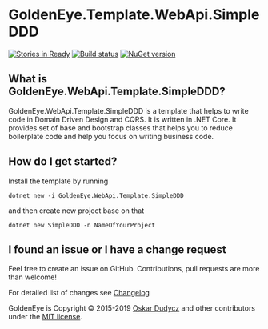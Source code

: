 ﻿# GoldenEye.Template.WebApi.SimpleDDD
[![Stories in Ready](https://badge.waffle.io/oskardudycz/GoldenEye.png?label=ready&title=Ready)](https://waffle.io/oskardudycz/GoldenEye)
[![Build status](https://ci.appveyor.com/api/projects/status/1mtm4h33cvur6kob?svg=true)](https://ci.appveyor.com/project/oskardudycz/goldeneye-core)
[![NuGet version](https://badge.fury.io/nu/GoldenEye.WebApi.Template.SimpleDDD.svg)](https://badge.fury.io/nu/GoldenEye.WebApi.Template.SimpleDDD)

What is GoldenEye.WebApi.Template.SimpleDDD?
--------------------------------
GoldenEye.WebApi.Template.SimpleDDD is a template that helps to write code in Domain Driven Design and CQRS. It is written in .NET Core. It provides set of base and bootstrap classes that helps you to reduce boilerplate code and help you focus on writing business code.

How do I get started?
--------------------------------

Install the template by running

`dotnet new -i GoldenEye.WebApi.Template.SimpleDDD`

and then create new project base on that

`dotnet new SimpleDDD -n NameOfYourProject`

I found an issue or I have a change request
--------------------------------
Feel free to create an issue on GitHub. Contributions, pull requests are more than welcome!

For detailed list of changes see [Changelog](Changelog.md)  

GoldenEye is Copyright &copy; 2015-2019 [Oskar Dudycz](http://oskar-dudycz.pl) and other contributors under the [MIT license](LICENSE.txt).
